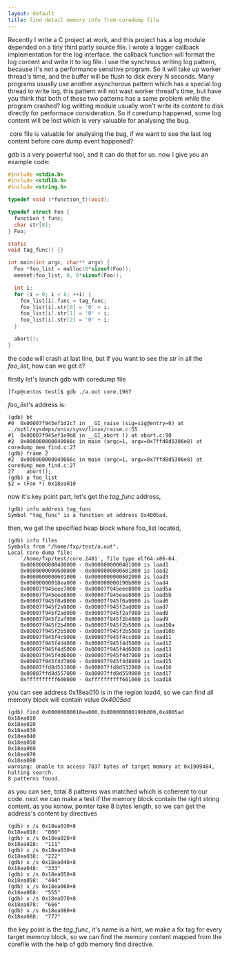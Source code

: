 ```yaml
---
layout: default
title: find detail memory info from coredump file
---
```


Recently I write a C project at work, and this project has a log module depended on a tiny third party source file. I wrote a logger callback implementation for the log interface.  the  callback function will format the log content and write it to log file.  I use the synchrous writing log pattern, because it's not a performance sensitive program. So it will take up worker thread's time, and the buffer will be flush to disk every N seconds. Many programs usually use another asynchorous pattern which has a special log thread to write log, this pattern will not wast worker thread's time, but have you think that both of these two patterns has a same problem while the program crashed? log writting module usually won't write its content to  disk directly for performace consideration. So if coredump happened, some log content will be lost which is very valuable for analysing the bug.

​	core file is valuable for analysing the bug, if we want to see the last log content before core dump event happened?

gdb is a very powerful tool, and it can do that for us. now I give you an example code:

```c
#include <stdio.h>
#include <stdlib.h>
#include <string.h>

typedef void (*function_t)(void);

typedef struct Foo {
  function_t func;
  char str[8];
} Foo;

static
void tag_func() {}

int main(int argc, char** argv) {
  Foo *foo_list = malloc(8*sizeof(Foo));
  memset(foo_list, 0, 8*sizeof(Foo));

  int i;
  for (i = 0; i < 8; ++i) {
    foo_list[i].func = tag_func;
    foo_list[i].str[0] = '0' + i;
    foo_list[i].str[1] = '0' + i;
    foo_list[i].str[2] = '0' + i;
  }

  abort();
}
```

the code will crash at last line, but if you want to see the *str* in all the *foo_list*, how can we get it?

firstly let's launch gdb with coredump file

```shell
[fxp@centos test]$ gdb ./a.out core.1967
```

*foo_list*'s address is:

```shell
(gdb) bt
#0  0x00007f945ef1d2c7 in __GI_raise (sig=sig@entry=6) at ../nptl/sysdeps/unix/sysv/linux/raise.c:55
#1  0x00007f945ef1e9b8 in __GI_abort () at abort.c:90
#2  0x000000000040066c in main (argc=1, argv=0x7ffd8d5306e8) at coredump_mem_find.c:27
(gdb) frame 2
#2  0x000000000040066c in main (argc=1, argv=0x7ffd8d5306e8) at coredump_mem_find.c:27
27	  abort();
(gdb) p foo_list 
$2 = (Foo *) 0x18ea010
```

now it's key point part, let's get the *tag_func* address,

```shell
(gdb) info address tag_func 
Symbol "tag_func" is a function at address 0x4005ad.
```

then, we get the specified heap block where foo_list located,

```shell
(gdb) info files 
Symbols from "/home/fxp/test/a.out".
Local core dump file:
	`/home/fxp/test/core.2481', file type elf64-x86-64.
	0x0000000000400000 - 0x0000000000401000 is load1
	0x0000000000600000 - 0x0000000000601000 is load2
	0x0000000000601000 - 0x0000000000602000 is load3
	0x00000000018ea000 - 0x000000000190b000 is load4
	0x00007f945eee7000 - 0x00007f945eee8000 is load5a
	0x00007f945eee8000 - 0x00007f945eee8000 is load5b
	0x00007f945f0a9000 - 0x00007f945f0a9000 is load6
	0x00007f945f2a9000 - 0x00007f945f2ad000 is load7
	0x00007f945f2ad000 - 0x00007f945f2af000 is load8
	0x00007f945f2af000 - 0x00007f945f2b4000 is load9
	0x00007f945f2b4000 - 0x00007f945f2b5000 is load10a
	0x00007f945f2b5000 - 0x00007f945f2b5000 is load10b
	0x00007f945f4c9000 - 0x00007f945f4cc000 is load11
	0x00007f945f4d4000 - 0x00007f945f4d5000 is load12
	0x00007f945f4d5000 - 0x00007f945f4d6000 is load13
	0x00007f945f4d6000 - 0x00007f945f4d7000 is load14
	0x00007f945f4d7000 - 0x00007f945f4d8000 is load15
	0x00007ffd8d511000 - 0x00007ffd8d532000 is load16
	0x00007ffd8d557000 - 0x00007ffd8d559000 is load17
	0xffffffffff600000 - 0xffffffffff601000 is load18
```

you can see address 0x18ea010 is in the region load4, so we can find all memory block will contain value *0x4005ad*

```shell
(gdb) find 0x00000000018ea000,0x000000000190b000,0x4005ad
0x18ea010
0x18ea020
0x18ea030
0x18ea040
0x18ea050
0x18ea060
0x18ea070
0x18ea080
warning: Unable to access 7037 bytes of target memory at 0x1909484, halting search.
8 patterns found.
```

as you can see, total 8 patterns was matched which is coherent to our code. next we can make a test if the memory block contain the right string content. as you konow, pointer take 8 bytes length, so we can get the address's content by directives

```shell
(gdb) x /s 0x18ea010+8
0x18ea018:	"000"
(gdb) x /s 0x18ea020+8
0x18ea028:	"111"
(gdb) x /s 0x18ea030+8
0x18ea038:	"222"
(gdb) x /s 0x18ea040+8
0x18ea048:	"333"
(gdb) x /s 0x18ea050+8
0x18ea058:	"444"
(gdb) x /s 0x18ea060+8
0x18ea068:	"555"
(gdb) x /s 0x18ea070+8
0x18ea078:	"666"
(gdb) x /s 0x18ea080+8
0x18ea088:	"777"
```

the key point is the *tag_func*, it's name is a hint, we make a fix tag for every target memroy block, so we can find the memory content mapped from the corefile with the help of gdb memory find directive.

